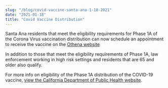 ```yaml
---
slug: "/blog/covid-vaccine-santa-ana-1-18-2021"
date: "2021-01-18"
title: "Covid Vaccine Distribution"
---
```


Santa Ana residents that meet the eligibility requirements for Phase 1A of the Corona Virus vaccination distribution can now schedule an appointment to receive the vaccine on the <a href="https://othena.com/" target="_blank" rel="noreferrer">Othena website</a>

In addition to those that meet the eligibility requirements of Phase 1A, law enforcement working in high risk settings and residents that are 65 and older also qualify.

For more info on eligibility of the Phase 1A distribution of the COVID-19 vaccine, <a href="https://www.cdph.ca.gov/Programs/CID/DCDC/Pages/COVID-19/CDPH-Allocation-Guidelines-for-COVID-19-Vaccine-During-Phase-1A-Recommendations.aspx" target="_blank" rel="noreferrer">view the California Department of Public Health website</a>.
